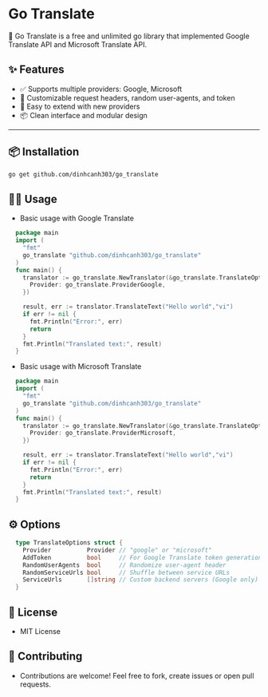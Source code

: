 # Go Translate

🚀 Go Translate is a free and unlimited go library that implemented Google Translate API and Microsoft Translate API.

## ✨ Features

- ✅ Supports multiple providers: Google, Microsoft
- 🔧 Customizable request headers, random user-agents, and token
- 🧪 Easy to extend with new providers
- 📦 Clean interface and modular design
---

## 📦 Installation

```bash
go get github.com/dinhcanh303/go_translate
```

## 🧑‍💻 Usage

- Basic usage with Google Translate
```go
  package main
  import (
    "fmt"
    go_translate "github.com/dinhcanh303/go_translate"
  )
  func main() {
    translator := go_translate.NewTranslator(&go_translate.TranslateOptions{
      Provider: go_translate.ProviderGoogle,
    })

    result, err := translator.TranslateText("Hello world","vi")
    if err != nil {
      fmt.Println("Error:", err)
      return
    }
    fmt.Println("Translated text:", result)
  }
```

- Basic usage with Microsoft Translate

```go
  package main
  import (
    "fmt"
    go_translate "github.com/dinhcanh303/go_translate"
  )
  func main() {
    translator := go_translate.NewTranslator(&go_translate.TranslateOptions{
      Provider: go_translate.ProviderMicrosoft,
    })

    result, err := translator.TranslateText("Hello world","vi")
    if err != nil {
      fmt.Println("Error:", err)
      return
    }
    fmt.Println("Translated text:", result)
  }
```

## ⚙️ Options

```go
  type TranslateOptions struct {
    Provider          Provider // "google" or "microsoft"
    AddToken          bool     // For Google Translate token generation
    RandomUserAgents  bool     // Randomize user-agent header
    RandomServiceUrls bool     // Shuffle between service URLs
    ServiceUrls       []string // Custom backend servers (Google only)
  }
```

## 📄 License

- MIT License

## 🙌 Contributing

- Contributions are welcome! Feel free to fork, create issues or open pull requests.